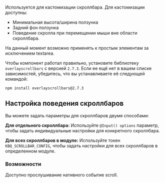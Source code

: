 Используется для кастомизации скроллбара. Для кастомизации доступны:

-   Минимальная высота/ширина ползунка
-   Задний фон ползунка
-   Поведение скролла при перемещении мыши вне области скроллбара.

На данный момент возможно применять к простым элементам за исключением textarea.

<!-- cspell:ignore overlayscrollbars -->

Чтобы компонент работал правильно, установите библиотеку `overlayscrollbars` с версией `2.7.3`.
Если ее ещё нет в вашем списке зависимостей, убедитесь, что вы устанавливаете её следующей командой:

```
npm install overlayscrollbars@2.7.3
```

<!-- example(scrollbar-overview) -->

## Настройка поведения скроллбаров

Вы можете задать параметры для скроллбаров двумя способами:

**Для отдельного скроллбара:** Используйте `@Input() options` параметр, чтобы задать индивидуальные настройки для конкретного скроллбара.

<!-- example(scrollbar-input-customization) -->

**Для всех скроллбаров в модуле:** Используйте токен `KBQ_SCROLLBAR_CONFIG`, чтобы задать настройки для всех скроллбаров в определенном модуле.

<!-- example(scrollbar-module-customization) -->

### Возможности

Доступно прослушивание нативного событие scroll.

<!-- example(scrollbar-scroll-to-top) -->
